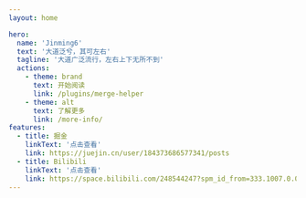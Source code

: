 ```yaml
---
layout: home

hero:
  name: 'Jinming6'
  text: '大道泛兮，其可左右'
  tagline: '大道广泛流行，左右上下无所不到'
  actions:
    - theme: brand
      text: 开始阅读
      link: /plugins/merge-helper
    - theme: alt
      text: 了解更多
      link: /more-info/
features:
  - title: 掘金
    linkText: '点击查看'
    link: https://juejin.cn/user/184373686577341/posts
  - title: Bilibili
    linkText: '点击查看'
    link: https://space.bilibili.com/248544247?spm_id_from=333.1007.0.0
---
```


<style>
:root {
  --vp-home-hero-name-color: transparent;
  --vp-home-hero-name-background: -webkit-linear-gradient(120deg, #bd34fe 30%, #41d1ff);
}
</style>
